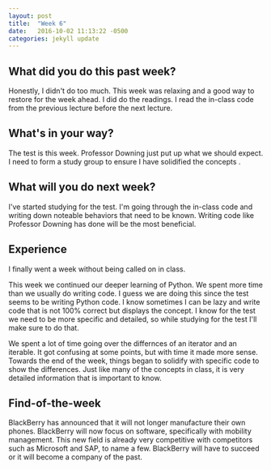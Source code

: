 ```yaml
---
layout: post
title:  "Week 6"
date:   2016-10-02 11:13:22 -0500
categories: jekyll update
---
```

## What did you do this past week?

Honestly, I didn't do too much. This week was relaxing and a good way to restore for the week ahead. I did do the readings. I read the in-class code from the previous lecture before the next lecture.

## What's in your way?

The test is this week. Professor Downing just put up what we should expect. I need to form a study group to ensure I have solidified the concepts . 

## What will you do next week?

I've started studying for the test. I'm going through the in-class code and writing down noteable behaviors that need to be known. Writing code like Professor Downing has done will be the most beneficial. 

## Experience

I finally went a week without being called on in class.

This week we continued our deeper learning of Python. We spent more time than we usually do writing code. I guess we are doing this since the test seems to be writing Python code. I know sometimes I can be lazy and write code that is not 100% correct but displays the concept. I know for the test we need to be more specific and detailed, so while studying for the test I'll make sure to do that. 

We spent a lot of time going over the differnces of an iterator and an iterable. It got confusing at some points, but with time it made more sense. Towards the end of the week, things began to solidify with specific code to show the differences. Just like many of the concepts in class, it is very detailed information that is important to know. 

## Find-of-the-week

BlackBerry has announced that it will not longer manufacture their own phones. BlackBerry will now focus on software, specifically with mobility management. This new field is already very competitive with competitors such as Microsoft and SAP, to name a few. BlackBerry will have to succeed or it will become a company of the past.

